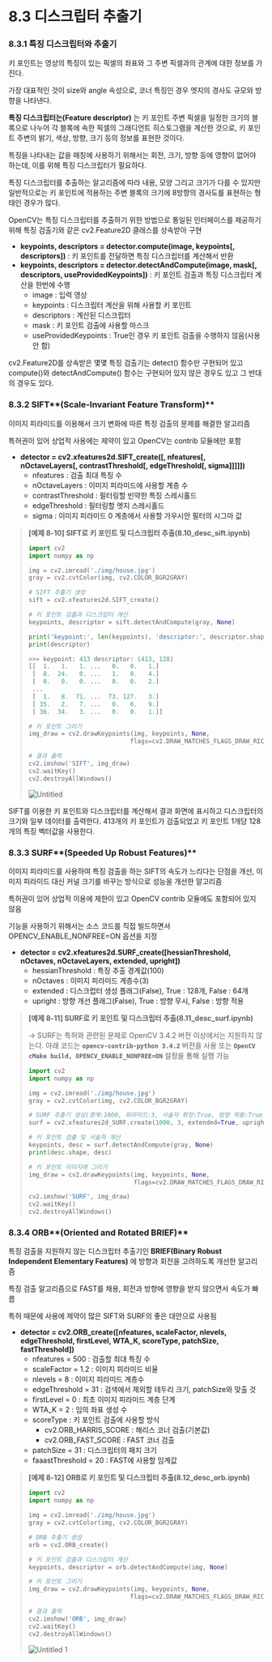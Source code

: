 # 8.3 디스크립터 추출기

### 8.3.1 특징 디스크립터와 추출기

키 포인트는 영상의 특징이 있는 픽셀의 좌표와 그 주변 픽셀과의 관계에 대한 정보를 가진다.

가장 대표적인 것이 size와 angle 속성으로, 코너 특징인 경우 엣지의 경사도 규모와 방향을 나타낸다.

**특징 디스크립터는(Feature descriptor)** 는 키 포인트 주변 픽셀을 일정한 크기의 블록으로 나누어 각 블록에 속한 픽셀의 그래디언트 히스토그램을 계산한 것으로, 키 포인트 주변의 밝기, 색상, 방향, 크기 등의 정보를 표현한 것이다. 

특징을 나타내는 값을 매칭에 사용하기 위해서는 회전, 크기, 방향 등에 영향이 없어야 하는데, 이를 위해 특징 디스크립터가 필요하다.

특징 디스크립터를 추출하는 알고리즘에 따라 내용, 모양 그리고 크기가 다를 수 있지만 일반적으로는 키 포인트에 적용하는 주변 블록의 크기에 8방향의 경사도를 표현하는 형태인 경우가 많다.

OpenCV는 특징 디스크립터를 추출하기 위한 방법으로 통일된 인터페이스를 제공하기 위해 특징 검출기와 같은 cv2.Feature2D 클래스를 상속받아 구현

- **keypoints, descriptors = detector.compute(image, keypoints[, descriptors])** : 키 포인트를 전달하면 특징 디스크립터를 계산해서 반환
- **keypoints, descriptors = detector.detectAndCompute(image, mask[, descriptors, useProvidedKeypoints])** : 키 포인트 검출과 특징 디스크립터 계산을 한번에 수행
    - image : 입력 영상
    - keypoints : 디스크립터 계산을 위해 사용할 키 포인트
    - descriptors : 계산된 디스크립터
    - mask : 키 포인트 검출에 사용할 마스크
    - useProvidedKeypoints : True인 경우 키 포인트 검출을 수행하지 않음(사용 안 함)

cv2.Feature2D를 상속받은 몇몇 특징 검출기는 detect() 함수만 구현되어 있고 compute()와 detectAndCompute() 함수는 구현되어 있지 않은 경우도 있고 그 반대의 경우도 있다.

### 8.3.2 SIFT**(Scale-Invariant Feature Transform)**

이미지 피라미드를 이용해서 크기 변화에 따른 특징 검출의 문제를 해결한 알고리즘

특허권이 있어 상업적 사용에는 제약이 있고 OpenCV는 contrib 모듈에만 포함

- **detector = cv2.xfeatures2d.SIFT_create([, nfeatures[, nOctaveLayers[, contrastThreshold[, edgeThreshold[, sigma]]]]])**
    - nfeatures : 검출 최대 특징 수
    - nOctaveLayers : 이미지 피라미드에 사용할 계층 수
    - contrastThreshold : 필터링할 빈약한 특징 스레시홀드
    - edgeThreshold : 필터링할 엣지 스레시홀드
    - sigma : 이미지 피라미드 0 계층에서 사용할 가우시안 필터의 시그마 값

> **[예제 8-10] SIFT로 키 포인트 및 디스크립터 추출(8.10_desc_sift.ipynb)**
> 
> 
> ```python
> import cv2
> import numpy as np
> 
> img = cv2.imread('./img/house.jpg')
> gray = cv2.cvtColor(img, cv2.COLOR_BGR2GRAY)
> 
> # SIFT 추출기 생성
> sift = cv2.xfeatures2d.SIFT_create()
> 
> # 키 포인트 검출과 디스크립터 계산
> keypoints, descriptor = sift.detectAndCompute(gray, None)
> 
> print('keypoint:', len(keypoints), 'descriptor:', descriptor.shape)
> print(descriptor)
> 
> >>> keypoint: 413 descriptor: (413, 128)
> [[  1.   1.   1. ...   0.   0.   1.]
>  [  8.  24.   0. ...   1.   0.   4.]
>  [  0.   0.   0. ...   0.   0.   2.]
>  ...
>  [  1.   8.  71. ...  73. 127.   3.]
>  [ 35.   2.   7. ...   0.   0.   9.]
>  [ 36.  34.   3. ...   0.   0.   1.]]
> 
> # 키 포인트 그리기
> img_draw = cv2.drawKeypoints(img, keypoints, None, 
>                             flags=cv2.DRAW_MATCHES_FLAGS_DRAW_RICH_KEYPOINTS)
> 
> # 결과 출력
> cv2.imshow('SIFT', img_draw)
> cv2.waitKey()
> cv2.destroyAllWindows()
> ```
> 
> ![Untitled](https://user-images.githubusercontent.com/69300448/235801345-a4fffa25-82d0-46e1-bc4f-da30896ca09e.png)
> 

SIFT를 이용한 키 포인트와 디스크립터를 계산해서 결과 화면에 표시하고 디스크립터의 크기와 일부 데이터를 출력한다. 413개의 키 포인트가 검출되었고 키 포인트 1개당 128개의 특징 벡터값을 사용한다.

### 8.3.3 SURF**(Speeded Up Robust Features)**

이미지 피라미드를 사용하여 특징 검출을 하는 SIFT의 속도가 느리다는 단점을 개선, 이미지 피라미드 대신 커널 크기를 바꾸는 방식으로 성능을 개선한 알고리즘

특허권이 있어 상업적 이용에 제한이 있고 OpenCV contrib 모듈에도 포함되어 있지 않음

기능을 사용하기 위해서는 소스 코드를 직접 빌드하면서 OPENCV_ENABLE_NONFREE=ON 옵션을 지정

- **detector = cv2.xfeatures2d.SURF_create([hessianThreshold, nOctaves, nOctaveLayers, extended, upright])**
    - hessianThreshold : 특징 추출 경계값(100)
    - nOctaves : 이미지 피라미드 계층수(3)
    - extended : 디스크럽터 생성 플래그(False), True : 128개, False : 64개
    - upright : 방향 개선 플래그(False), True : 방향 무시, False : 방향 적용

> **[예제 8-11] SURF로 키 포인트 및 디스크립터 추출(8.11_desc_surf.ipynb)**
> 
> 
> → SURF는 특허와 관련된 문제로 OpenCV 3.4.2 버전 이상에서는 지원하지 않는다. 
> 아래 코드는 **`opencv-contrib-python 3.4.2`** 버전을 사용 또는 **`OpenCV cMake build, OPENCV_ENABLE_NONFREE=ON`** 설정을 통해 실행 가능
> 
> ```python
> import cv2
> import numpy as np
> 
> img = cv2.imread('./img/house.jpg')
> gray = cv2.cvtColor(img, cv2.COLOR_BGR2GRAY)
> 
> # SURF 추출기 생성(경계:1000, 피라미드:3, 서술자 확장:True, 방향 적용:True)
> surf = cv2.xfeatures2d_SURF.create(1000, 3, extended=True, upright=True)
> 
> # 키 포인트 검출 및 서술자 계산
> keypoints, desc = surf.detectAndCompute(gray, None)
> print(desc.shape, desc)
> 
> # 키 포인트 이미지에 그리기
> img_draw = cv2.drawKeypoints(img, keypoints, None,
>                              flags=cv2.DRAW_MATCHES_FLAGS_DRAW_RICH_KEYPOINTS)
> 
> cv2.imshow('SURF', img_draw)
> cv2.waitKey()
> cv2.destroyAllWindows()
> ```
> 

### 8.3.4 ORB**(Oriented and Rotated BRIEF)**

특징 검출을 지원하지 않는 디스크립터 추출기인 **BRIEF(Binary Robust Independent Elementary Features)** 에 방향과 회전을 고려하도록 개선한 알고리즘

특징 검출 알고리즘으로 FAST를 채용, 회전과 방향에 영향을 받지 않으면서 속도가 빠름

특허 때문에 사용에 제약이 많은 SIFT와 SURF의 좋은 대안으로 사용됨

- **detector = cv2.ORB_create([nfeatures, scaleFactor, nlevels, edgeThreshold, firstLevel, WTA_K, scoreType, patchSize, fastThreshold])**
    - nfeatures = 500 : 검출할 최대 특징 수
    - scaleFactor = 1.2 : 이미지 피라미드 비율
    - nlevels = 8 : 이미지 피라미드 계층수
    - edgeThreshold = 31 : 검색에서 제외할 테두리 크기, patchSize와 맞출 것
    - firstLevel = 0 : 최초 이미지 피라미드 계층 단계
    - WTA_K = 2 : 임의 좌표 생성 수
    - scoreType : 키 포인트 검출에 사용할 방식
        - cv2.ORB_HARRIS_SCORE : 해리스 코너 검출(기본값)
        - cv2.ORB_FAST_SCORE : FAST 코너 검출
    - patchSize = 31 : 디스크립터의 패치 크기
    - faaastThreshold = 20 : FAST에 사용할 임계값

> **[예제 8-12] ORB로 키 포인트 및 디스크립터 추출(8.12_desc_orb.ipynb)**
> 
> 
> ```python
> import cv2
> import numpy as np
> 
> img = cv2.imread('./img/house.jpg')
> gray = cv2.cvtColor(img, cv2.COLOR_BGR2GRAY)
> 
> # ORB 추출기 생성
> orb = cv2.ORB_create()
> 
> # 키 포인트 검출과 디스크립터 계산
> keypoints, descriptor = orb.detectAndCompute(img, None)
> 
> # 키 포인트 그리기
> img_draw = cv2.drawKeypoints(img, keypoints, None,
>                             flags=cv2.DRAW_MATCHES_FLAGS_DRAW_RICH_KEYPOINTS)
> 
> # 결과 출력
> cv2.imshow('ORB', img_draw)
> cv2.waitKey()
> cv2.destroyAllWindows()
> ```
> 
> ![Untitled 1](https://user-images.githubusercontent.com/69300448/235801391-a2516a20-2d6d-48ac-80ad-647757a0aea5.png)
>
